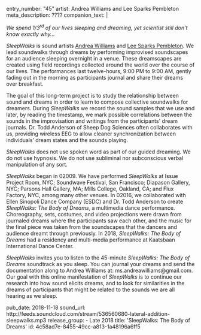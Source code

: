 entry_number: "45"
artist: Andrea Williams and Lee Sparks Pembleton
meta_description: ????
companion_text: |
  <p><i>We spend 1/3<sup>rd</sup> of our lives sleeping and dreaming, yet scientist still don’t know exactly why…</i>
  </p>
  <p><i></i>
  </p>
  <p><i>SleepWalks</i> is sound artists <a href="http://www.listeninglistening.com/">Andrea Williams</a> and <a href="http://www.vime.org/">Lee Sparks Pembleton</a>. We lead soundwalks through dreams by performing improvised soundscapes for an audience sleeping overnight in a venue. These dreamscapes are created using field recordings collected around the world over the course of our lives. The performances last twelve-hours, 9:00 PM to 9:00 AM, gently fading out in the morning as participants journal and share their dreams over breakfast.
  </p>
  <p>The goal of this long-term project is to study the relationship between sound and dreams in order to learn to compose collective soundwalks for dreamers. During <i>SleepWalks</i> we record the sound samples that we use and later, by reading the timestamp, we mark possible correlations between the sounds in the improvisation and writings from the participants' dream journals. Dr. Todd Anderson of Sheep Dog Sciences often collaborates with us, providing wireless EEG to allow cleaner synchronization between individuals’ dream states and the sounds playing.
  </p>
  <p><i>SleepWalks</i> does not use spoken word as part of our guided dreaming. We do not use hypnosis. We do not use subliminal nor subconscious verbal manipulation of any sort.
  </p>
  <p><i>SleepWalks</i> began in 02009. We have performed <i>SleepWalks</i> at Issue Project Room, NYC; Soundwave Festival, San Francisco; Diapason Gallery, NYC; Parsons Hall Gallery, MA; Mills College, Oakland, CA; and Flux Factory, NYC, among many other venues. In 02016, we collaborated with Ellen Sinopoli Dance Company (ESDC) and Dr. Todd Anderson to create <i>SleepWalks: The Body of Dreams</i>, a multimedia dance performance. Choreography, sets, costumes, and video projections were drawn from journaled dreams where the participants saw each other, and the music for the final piece was taken from the soundscapes that the dancers and audience dreamt through previously. In 2018, <i>SleepWalks: The Body of Dreams </i>had a residency and multi-media performance at Kaatsbaan International Dance Center.
  </p>
  <p><i>SleepWalks</i> invites you to listen to the 45-minute <i>SleepWalks: The Body of Dreams</i> soundtrack as you sleep. You can journal your dreams and send the documentation along to Andrea Williams at: ms.andreawilliams@gmail.com. Our goal with this online manifestation of <i>SleepWalks</i> is to continue our research into how sound elicits dreams, and to look for similarities in the dreams of participants that might be related to the sounds we are all hearing as we sleep.
  </p>
pub_date: 2018-11-18
sound_url: http://feeds.soundcloud.com/stream/536560680-lateral-addition-sleepwalks.mp3
release_group:
  - Late 2018
title: 'SleepWalks: The Body of Dreams'
id: 4c58ad7e-8455-49cc-a813-1a48196a6ff5
